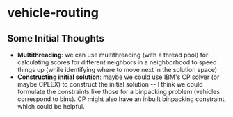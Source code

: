 # vehicle-routing

## Some Initial Thoughts

- **Multithreading**: we can use multithreading (with a thread pool) for calculating scores for different neighbors in a neighborhood to speed things up (while identifying where to move next in the solution space)
- **Constructing initial solution**: maybe we could use IBM's CP solver (or maybe CPLEX) to construct the initial solution -- I think we could formulate the constraints like those for a binpacking problem (vehicles correspond to bins). CP might also have an inbuilt binpacking constraint, which could be helpful.
